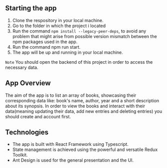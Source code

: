## Starting the app
1. Clone the respository in your local machine.
2. Go to the folder in which the project i located
3. Run the command `npm install --legacy-peer-deps`, to avoid any problem that might arise from possible version mismatch between the npm packages used in the app.
4. Run the command npm run start.
5. The app will be up and running in your local machine.

`Note` You should open the backend of this project in order to access the necessary data.

## App Overview
The aim of the app is to list an array of books, showcasing their corresponding data like: book's name, author, year and a short description about its synopsis. In order to view the books and interact with their data(meaning updating their data, add new entries and deleting entries) you should create and account first.

## Technologies
- The app is built with React Framework using Typescript.
- State management is achieved using the powerful and versatile Redux Toolkit.
- Ant Design is used for the general presentation and the UI.

